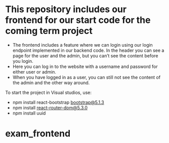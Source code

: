 # This repository includes our frontend for our start code for the coming term project

* The frontend includes a feature where we can login using our login endpoint implemented in our backend code. In the header you can see a page for the user and the admin, but you can’t see the content before you login. 
* Here you can log in to the website with a username and password for either user or admin. 
* When you have logged in as a user, you can still not see the content of the admin and the other way around. 


To start the project in Visual studios, use:
* npm install react-bootstrap bootstrap@5.1.3
* npm install react-router-dom@5.3.0
* npm install uuid
# exam_frontend
